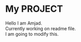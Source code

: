 # My PROJECT
Hello
I am Amjad.
<br>
Currently working on readme file.
<br>
I am going to modify this.
